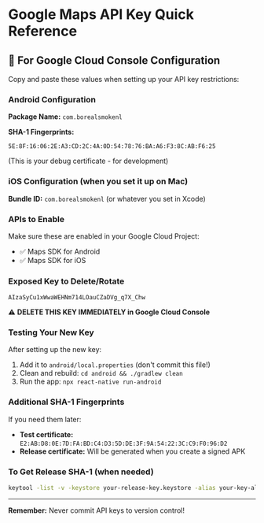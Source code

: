 # Google Maps API Key Quick Reference

## 🔑 For Google Cloud Console Configuration

Copy and paste these values when setting up your API key restrictions:

### Android Configuration
**Package Name:** `com.borealsmokenl`

**SHA-1 Fingerprints:**
```
5E:8F:16:06:2E:A3:CD:2C:4A:0D:54:78:76:BA:A6:F3:8C:AB:F6:25
```
(This is your debug certificate - for development)

### iOS Configuration (when you set it up on Mac)
**Bundle ID:** `com.borealsmokenl` (or whatever you set in Xcode)

### APIs to Enable
Make sure these are enabled in your Google Cloud Project:
- ✅ Maps SDK for Android
- ✅ Maps SDK for iOS

### Exposed Key to Delete/Rotate
```
AIzaSyCu1xWwaWEHNm714LOauCZaDVg_q7X_Chw
```
⚠️ **DELETE THIS KEY IMMEDIATELY in Google Cloud Console**

### Testing Your New Key
After setting up the new key:
1. Add it to `android/local.properties` (don't commit this file!)
2. Clean and rebuild: `cd android && ./gradlew clean`
3. Run the app: `npx react-native run-android`

### Additional SHA-1 Fingerprints

If you need them later:
- **Test certificate:** `E2:AB:D8:0E:7D:FA:BD:C4:D3:5D:DE:3F:9A:54:22:3C:C9:F0:96:D2`
- **Release certificate:** Will be generated when you create a signed APK

### To Get Release SHA-1 (when needed)
```bash
keytool -list -v -keystore your-release-key.keystore -alias your-key-alias
```

---
**Remember:** Never commit API keys to version control!
